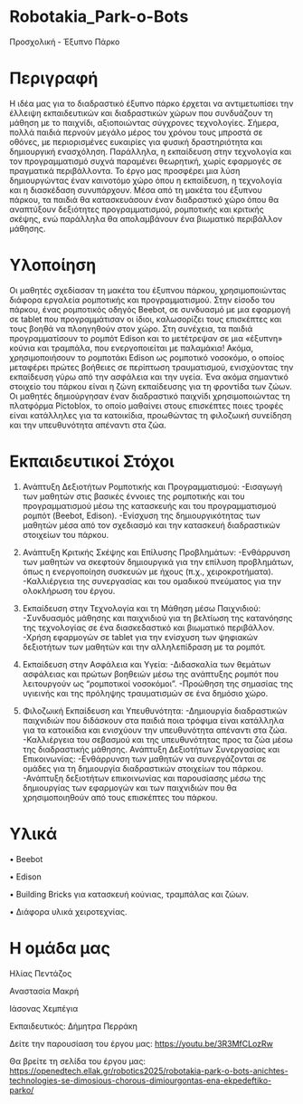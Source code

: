 # Robotakia_Park-o-Bots
 Προσχολική - Έξυπνο Πάρκο 

# Περιγραφή
Η ιδέα μας για το διαδραστικό έξυπνο πάρκο έρχεται να αντιμετωπίσει την έλλειψη εκπαιδευτικών και διαδραστικών χώρων που συνδυάζουν τη μάθηση με το παιχνίδι, αξιοποιώντας σύγχρονες τεχνολογίες. Σήμερα, πολλά παιδιά περνούν μεγάλο μέρος του χρόνου τους μπροστά σε οθόνες, με περιορισμένες ευκαιρίες για φυσική δραστηριότητα και δημιουργική ενασχόληση. Παράλληλα, η εκπαίδευση στην τεχνολογία και τον προγραμματισμό συχνά παραμένει θεωρητική, χωρίς εφαρμογές σε πραγματικά περιβάλλοντα. Το έργο μας προσφέρει μια λύση δημιουργώντας έναν καινοτόμο χώρο όπου η εκπαίδευση, η τεχνολογία και η διασκέδαση συνυπάρχουν. Μέσα από τη μακέτα του έξυπνου πάρκου, τα παιδιά θα κατασκευάσουν έναν διαδραστικό χώρο όπου θα αναπτύξουν δεξιότητες προγραμματισμού, ρομποτικής και κριτικής σκέψης, ενώ παράλληλα θα απολαμβάνουν ένα βιωματικό περιβάλλον μάθησης.

# Υλοποίηση
Οι μαθητές σχεδίασαν τη μακέτα του έξυπνου πάρκου, χρησιμοποιώντας διάφορα εργαλεία ρομποτικής και προγραμματισμού. Στην είσοδο του πάρκου, ένας ρομποτικός οδηγός Beebot, σε συνδυασμό με μια εφαρμογή σε tablet που προγραμμάτισαν οι ίδιοι, καλωσορίζει τους επισκέπτες και τους βοηθά να πλοηγηθούν στον χώρο. Στη συνέχεια, τα παιδιά προγραμματίσουν το ρομπότ Edison και το μετέτρεψαν σε μια «έξυπνη» κούνια και τραμπάλα, που ενεργοποιείται με παλαμάκια! Ακόμα, χρησιμοποιήσουν το ρομποτάκι Edison ως ρομποτικό νοσοκόμο, ο οποίος μεταφέρει πρώτες βοήθειες σε περίπτωση τραυματισμού, ενισχύοντας την εκπαίδευση γύρω από την ασφάλεια και την υγεία. Ένα ακόμα σημαντικό στοιχείο του πάρκου είναι η ζώνη εκπαίδευσης για τη φροντίδα των ζώων. Οι μαθητές δημιούργησαν έναν διαδραστικό παιχνίδι χρησιμοποιώντας τη πλατφόρμα Pictoblox, το οποίο μαθαίνει στους επισκέπτες ποιες τροφές είναι κατάλληλες για τα κατοικίδια, προωθώντας τη φιλοζωική συνείδηση και την υπευθυνότητα απέναντι στα ζώα. 

# Εκπαιδευτικοί Στόχοι
1. Ανάπτυξη Δεξιοτήτων Ρομποτικής και Προγραμματισμού: 
-Εισαγωγή των μαθητών στις βασικές έννοιες της ρομποτικής και του προγραμματισμού μέσω της κατασκευής και του προγραμματισμού ρομπότ (Beebot, Edison). 
-Ενίσχυση της δημιουργικότητας των μαθητών μέσα από τον σχεδιασμό και την κατασκευή διαδραστικών στοιχείων του πάρκου. 

2. Ανάπτυξη Κριτικής Σκέψης και Επίλυσης Προβλημάτων: 
-Ενθάρρυνση των μαθητών να σκεφτούν δημιουργικά για την επίλυση προβλημάτων, όπως η ενεργοποίηση συσκευών με ήχους (π.χ., χειροκροτήματα). 
-Καλλιέργεια της συνεργασίας και του ομαδικού πνεύματος για την ολοκλήρωση του έργου. 

3. Εκπαίδευση στην Τεχνολογία και τη Μάθηση μέσω Παιχνιδιού: 
-Συνδυασμός μάθησης και παιχνιδιού για τη βελτίωση της κατανόησης της τεχνολογίας σε ένα διασκεδαστικό και βιωματικό περιβάλλον. 
-Χρήση εφαρμογών σε tablet για την ενίσχυση των ψηφιακών δεξιοτήτων των μαθητών και την αλληλεπίδραση με τα ρομπότ. 

4. Εκπαίδευση στην Ασφάλεια και Υγεία: 
-Διδασκαλία των θεμάτων ασφάλειας και πρώτων βοηθειών μέσω της ανάπτυξης ρομπότ που λειτουργούν ως “ρομποτικοί νοσοκόμοι”. 
-Προώθηση της σημασίας της υγιεινής και της πρόληψης τραυματισμών σε ένα δημόσιο χώρο. 

5. Φιλοζωική Εκπαίδευση και Υπευθυνότητα: 
-Δημιουργία διαδραστικών παιχνιδιών που διδάσκουν στα παιδιά ποια τρόφιμα είναι κατάλληλα για τα κατοικίδια και ενισχύουν την υπευθυνότητα απέναντι στα ζώα. 
-Καλλιέργεια του σεβασμού και της υπευθυνότητας προς τα ζώα μέσω της διαδραστικής μάθησης. 
Ανάπτυξη Δεξιοτήτων Συνεργασίας και Επικοινωνίας: 
-Ενθάρρυνση των μαθητών να συνεργάζονται σε ομάδες για τη δημιουργία διαδραστικών στοιχείων του πάρκου. 
-Ανάπτυξη δεξιοτήτων επικοινωνίας και παρουσίασης μέσω της δημιουργίας των εφαρμογών και των παιχνιδιών που θα χρησιμοποιηθούν από τους επισκέπτες του πάρκου. 

# Υλικά
•	Beebot

•	Edison

•	Building Bricks για κατασκευή κούνιας, τραμπάλας και ζώων.  

•	Διάφορα υλικά χειροτεχνίας. 

# Η ομάδα μας
Ηλίας Πεντάζος

Αναστασία Μακρή

Ιάσονας Χεμπέγια

Εκπαιδευτικός: Δήμητρα Περράκη


Δείτε την παρουσίαση του έργου μας: 
https://youtu.be/3R3MfCLozRw

Θα βρείτε τη σελίδα του έργου μας: 
https://openedtech.ellak.gr/robotics2025/robotakia-park-o-bots-anichtes-technologies-se-dimosious-chorous-dimiourgontas-ena-ekpedeftiko-parko/